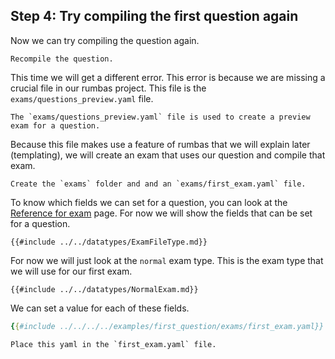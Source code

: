 ## Step 4: Try compiling the first question again

Now we can try compiling the question again.

```admonish question title="Task"
Recompile the question.
```

This time we will get a different error. This error is because we are missing a crucial file in our rumbas project. This file is the `exams/questions_preview.yaml` file. 

```admonish info
The `exams/questions_preview.yaml` file is used to create a preview exam for a question. 
```

Because this file makes use a feature of rumbas that we will explain later (templating), we will create an exam that uses our question and compile that exam.

```admonish question title="Task"
Create the `exams` folder and and an `exams/first_exam.yaml` file.
```

To know which fields we can set for a question, you can look at the [Reference for exam](./datatypes/complete_exam.md) page. For now we will show the fields that can be set for a question.

```admonish example title="Reference"
{{#include ../../datatypes/ExamFileType.md}}
```

For now we will just look at the `normal` exam type. This is the exam type that we will use for our first exam.

```admonish example title="Reference"
{{#include ../../datatypes/NormalExam.md}}
```

We can set a value for each of these fields.

```yaml
{{#include ../../../../examples/first_question/exams/first_exam.yaml}}
``` 

```admonish question title="Task"
Place this yaml in the `first_exam.yaml` file.
```
